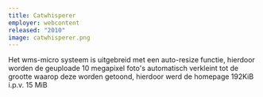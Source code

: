 ```yaml
---
title: Catwhisperer
employer: webcontent
released: "2010"
image: catwhisperer.png
---
```


Het wms-micro systeem is uitgebreid met een auto-resize functie, hierdoor worden de geuploade 10 megapixel foto's automatisch verkleint tot de grootte waarop deze worden getoond, hierdoor werd de homepage 192KiB i.p.v. 15 MiB
